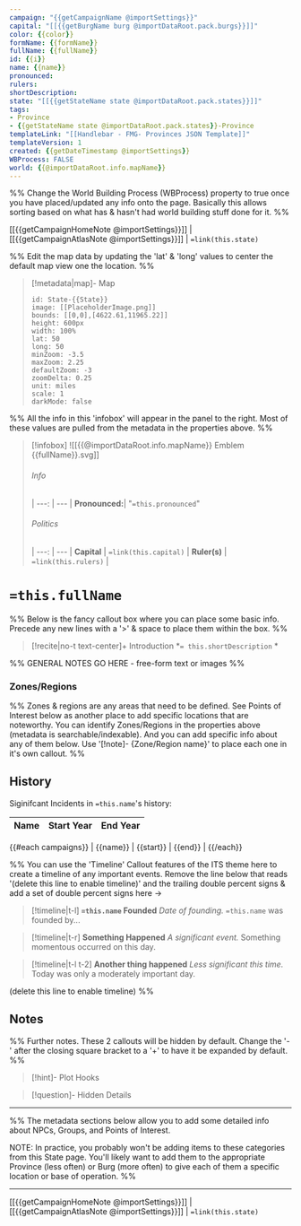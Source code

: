 ```yaml
---
campaign: "{{getCampaignName @importSettings}}"
capital: "[[{{getBurgName burg @importDataRoot.pack.burgs}}]]"
color: {{color}}
formName: {{formName}}
fullName: {{fullName}}
id: {{i}}
name: {{name}}
pronounced:
rulers:
shortDescription:
state: "[[{{getStateName state @importDataRoot.pack.states}}]]"
tags:
- Province
- {{getStateName state @importDataRoot.pack.states}}-Province
templateLink: "[[Handlebar - FMG- Provinces JSON Template]]"
templateVersion: 1
created: {{getDateTimestamp @importSettings}}
WBProcess: FALSE
world: {{@importDataRoot.info.mapName}}
---
```


%% Change the World Building Process (WBProcess) property to true once you have placed/updated any info onto the page. Basically this allows sorting based on what has & hasn't had world building stuff done for it. %%

[[{{getCampaignHomeNote @importSettings}}]] | [[{{getCampaignAtlasNote @importSettings}}]] | `=link(this.state)`

%% Edit the map data by updating the 'lat' & 'long' values to center the default map view one the location. %% 
> [!metadata|map]- Map
> ```leaflet
> id: State-{{State}}
> image: [[PlaceholderImage.png]]
> bounds: [[0,0],[4622.61,11965.22]]
> height: 600px
> width: 100%
> lat: 50
> long: 50
> minZoom: -3.5
> maxZoom: 2.25
> defaultZoom: -3
> zoomDelta: 0.25
> unit: miles
> scale: 1
> darkMode: false
> ```

%% All the info in this 'infobox' will appear in the panel to the right. Most of these values are pulled from the metadata in the properties above. %%
> [!infobox]
> ![[{{@importDataRoot.info.mapName}} Emblem {{fullName}}.svg]]
> ###### Info
>  |
>  ---: | --- |
>  **Pronounced:**| "`=this.pronounced`"
>  
> ###### Politics
>  |
> ---: | --- |
> **Capital** | `=link(this.capital)` |
> **Ruler(s)** | `=link(this.rulers)` |
>

# **`=this.fullName`**

%% Below is the fancy callout box where you can place some basic info. Precede any new lines with a '>' & space to place them within the box. %%
> [!recite|no-t text-center]+ Introduction
> *`= this.shortDescription` *

%% GENERAL NOTES GO HERE - free-form text or images %%

### Zones/Regions

%% Zones & regions are any areas that need to be defined. See Points of Interest below as another place to add specific locations that are noteworthy. You can identify Zones/Regions in the properties above (metadata is searchable/indexable). And you can add specific info about any of them below. Use '[!note]- {Zone/Region name}' to place each one in it's own callout. %%

## History
Siginifcant Incidents in `=this.name`'s history:

| Name | Start Year | End Year |
| ---- | ---------- | -------- |
{{#each campaigns}} 
| {{name}} | {{start}} | {{end}} |
{{/each}}

%% You can use the 'Timeline' Callout features of the ITS theme here to create a timeline of any important events. Remove the line below that reads '(delete this line to enable timeline)' and the trailing double percent signs & add a set of double percent signs here ->

> [!timeline|t-l] **`=this.name` Founded** _Date of founding._
> `=this.name` was founded by...

> [!timeline|t-r] **Something Happened** *A significant event.*
> Something momentous occurred on this day.

> [!timeline|t-l t-2] **Another thing happened** *Less significant this time.*
> Today was only a moderately important day.

(delete this line to enable timeline) %%

## Notes

%% Further notes. These 2 callouts will be hidden by default. Change the '-' after the closing square bracket to a '+' to have it be expanded by default. %%

> [!hint]- Plot Hooks
> 

> [!question]- Hidden Details
>

---

%% The metadata sections below allow you to add some detailed info about NPCs, Groups, and Points of Interest.

NOTE: In practice, you probably won't be adding items to these categories from this State page. You'll likely want to add them to the appropriate Province (less often) or Burg (more often) to give each of them a specific location or base of operation. %%


---

[[{{getCampaignHomeNote @importSettings}}]] | [[{{getCampaignAtlasNote @importSettings}}]] | `=link(this.state)`

